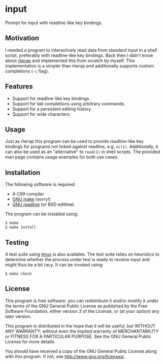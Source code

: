 # input

Prompt for input with readline-like key bindings.

## Motivation

I needed a program to interactively read data from standard input in a
shell script, preferably with readline-like key bindings. Back then I
didn't know about [rlwrap][rlwrap repo] and implemented this from
scratch by myself. This implementation is a simpler than rlwrap and
additionally supports custom completions (`-c` flag).

## Features

* Support for readline-like key bindings.
* Support for tab completions using arbitrary commands.
* Support for a persistent editing history.
* Support for wide characters.

## Usage

Just as rlwrap this program can be used to provide readline-like key
bindings for programs not linked against readline, e.g. `nc(1)`.
Additionally, it can also be used as an "alternative" to `read(1)` in
shell scripts. The provided man page contains usage examples for both
use cases.

## Installation

The following software is required:

* A C99 compiler
* [GNU make][GNU make] (sorry!)
* [GNU readline][GNU readline] (or BSD editline)

The program can be installed using:

	$ make
	$ make install

## Testing

A test suite using [tmux][tmux homepage] is also available. The test
suite relies on heuristics to determine whether the process under test
is ready to receive input and might thus be a bit racy. It can be
invoked using:

	$ make check

## License

This program is free software: you can redistribute it and/or modify it
under the terms of the GNU General Public License as published by the
Free Software Foundation, either version 3 of the License, or (at your
option) any later version.

This program is distributed in the hope that it will be useful, but
WITHOUT ANY WARRANTY; without even the implied warranty of
MERCHANTABILITY or FITNESS FOR A PARTICULAR PURPOSE. See the GNU General
Public License for more details.

You should have received a copy of the GNU General Public License along
with this program. If not, see <http://www.gnu.org/licenses/>.

[rlwrap repo]: https://github.com/hanslub42/rlwrap
[GNU readline]: https://tiswww.case.edu/php/chet/readline/rltop.html
[GNU make]: https://www.gnu.org/software/make/
[tmux homepage]: https://tmux.github.io
